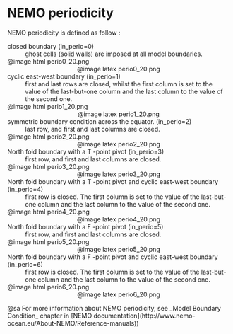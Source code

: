 # NEMO periodicity

NEMO periodicity is defined as follow :<br/>
<dl>
<dt>closed boundary (in_perio=0)</dt>
<dd>ghost cells (solid walls) are imposed at all model boundaries.</dd>
@image html perio0_20.png
<center>@image latex perio0_20.png
</center>
<dt>cyclic east-west boundary (in_perio=1)</dt>
<dd>first and last rows are closed, whilst the first column is set to the value of the last-but-one column and the last column to the value of the second one.</dd>
@image html perio1_20.png
<center>@image latex perio1_20.png
</center>
<dt>symmetric boundary condition across the equator. (in_perio=2)</dt>
<dd>last row, and first and last columns are closed. </dd>
@image html perio2_20.png
<center>@image latex perio2_20.png
</center>
<dt>North fold boundary with a T -point pivot (in_perio=3)</dt>
<dd>first row, and first and last columns are closed. </dd>
@image html perio3_20.png
<center>@image latex perio3_20.png
</center>
<dt>North fold boundary with a T -point pivot and cyclic east-west boundary (in_perio=4)</dt>
<dd>first row is closed. The first column is set to the value of the last-but-one column and the last column to the value of the second one. </dd>
@image html perio4_20.png
<center>@image latex perio4_20.png
</center>
<dt>North fold boundary with a F -point pivot (in_perio=5)</dt>
<dd>first row, and first and last columns are closed. </dd>
@image html perio5_20.png
<center>@image latex perio5_20.png
</center>
<dt>North fold boundary with a F -point pivot and cyclic east-west boundary (in_perio=6)</dt>
<dd>first row is closed. The first column is set to the value of the last-but-one column and the last column to the value of the second one.</dd>
@image html perio6_20.png
<center>@image latex perio6_20.png
</center>
</dl>
@sa For more information about NEMO periodicity, see _Model Boundary Condition_ chapter in [NEMO documentation](http://www.nemo-ocean.eu/About-NEMO/Reference-manuals))
